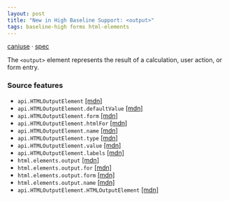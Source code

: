 ```yaml
---
layout: post
title: "New in High Baseline Support: <output>"
tags: baseline-high forms html-elements
---
```


[caniuse](https://caniuse.com/?search=output) · [spec](https://html.spec.whatwg.org/multipage/form-elements.html#the-output-element)

The `<output>` element represents the result of a calculation, user action, or form entry.

### Source features

- ``api.HTMLOutputElement`` [[mdn]](https://https://developer.mozilla.org/en-US/search?q=api.HTMLOutputElement)
- ``api.HTMLOutputElement.defaultValue`` [[mdn]](https://https://developer.mozilla.org/en-US/search?q=api.HTMLOutputElement.defaultValue)
- ``api.HTMLOutputElement.form`` [[mdn]](https://https://developer.mozilla.org/en-US/search?q=api.HTMLOutputElement.form)
- ``api.HTMLOutputElement.htmlFor`` [[mdn]](https://https://developer.mozilla.org/en-US/search?q=api.HTMLOutputElement.htmlFor)
- ``api.HTMLOutputElement.name`` [[mdn]](https://https://developer.mozilla.org/en-US/search?q=api.HTMLOutputElement.name)
- ``api.HTMLOutputElement.type`` [[mdn]](https://https://developer.mozilla.org/en-US/search?q=api.HTMLOutputElement.type)
- ``api.HTMLOutputElement.value`` [[mdn]](https://https://developer.mozilla.org/en-US/search?q=api.HTMLOutputElement.value)
- ``api.HTMLOutputElement.labels`` [[mdn]](https://https://developer.mozilla.org/en-US/search?q=api.HTMLOutputElement.labels)
- ``html.elements.output`` [[mdn]](https://https://developer.mozilla.org/en-US/search?q=html.elements.output)
- ``html.elements.output.for`` [[mdn]](https://https://developer.mozilla.org/en-US/search?q=html.elements.output.for)
- ``html.elements.output.form`` [[mdn]](https://https://developer.mozilla.org/en-US/search?q=html.elements.output.form)
- ``html.elements.output.name`` [[mdn]](https://https://developer.mozilla.org/en-US/search?q=html.elements.output.name)
- ``api.HTMLOutputElement.HTMLOutputElement`` [[mdn]](https://https://developer.mozilla.org/en-US/search?q=api.HTMLOutputElement.HTMLOutputElement)

